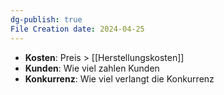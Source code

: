 ```yaml
---
dg-publish: true
File Creation date: 2024-04-25
---
```

- **Kosten**: Preis > [[Herstellungskosten]]
- **Kunden**: Wie viel zahlen Kunden
- **Konkurrenz**: Wie viel verlangt die Konkurrenz